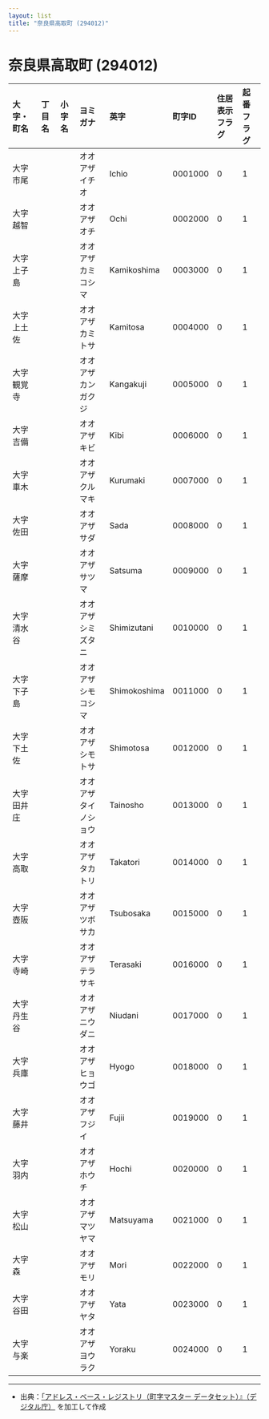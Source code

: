 ```yaml
---
layout: list
title: "奈良県高取町 (294012)"
---
```


# 奈良県高取町 (294012)

| 大字・町名 | 丁目名 | 小字名 | ヨミガナ | 英字 | 町字ID | 住居表示フラグ | 起番フラグ |
|:---|:---|:---|:---|:---|:---|:---|:---|
| 大字市尾 |  |  | オオアザイチオ   | Ichio | 0001000 | 0 | 1 |
| 大字越智 |  |  | オオアザオチ   | Ochi | 0002000 | 0 | 1 |
| 大字上子島 |  |  | オオアザカミコシマ   | Kamikoshima | 0003000 | 0 | 1 |
| 大字上土佐 |  |  | オオアザカミトサ   | Kamitosa | 0004000 | 0 | 1 |
| 大字観覚寺 |  |  | オオアザカンガクジ   | Kangakuji | 0005000 | 0 | 1 |
| 大字吉備 |  |  | オオアザキビ   | Kibi | 0006000 | 0 | 1 |
| 大字車木 |  |  | オオアザクルマキ   | Kurumaki | 0007000 | 0 | 1 |
| 大字佐田 |  |  | オオアザサダ   | Sada | 0008000 | 0 | 1 |
| 大字薩摩 |  |  | オオアザサツマ   | Satsuma | 0009000 | 0 | 1 |
| 大字清水谷 |  |  | オオアザシミズタニ   | Shimizutani | 0010000 | 0 | 1 |
| 大字下子島 |  |  | オオアザシモコシマ   | Shimokoshima | 0011000 | 0 | 1 |
| 大字下土佐 |  |  | オオアザシモトサ   | Shimotosa | 0012000 | 0 | 1 |
| 大字田井庄 |  |  | オオアザタイノショウ   | Tainosho | 0013000 | 0 | 1 |
| 大字高取 |  |  | オオアザタカトリ   | Takatori | 0014000 | 0 | 1 |
| 大字壺阪 |  |  | オオアザツボサカ   | Tsubosaka | 0015000 | 0 | 1 |
| 大字寺崎 |  |  | オオアザテラサキ   | Terasaki | 0016000 | 0 | 1 |
| 大字丹生谷 |  |  | オオアザニウダニ   | Niudani | 0017000 | 0 | 1 |
| 大字兵庫 |  |  | オオアザヒョウゴ   | Hyogo | 0018000 | 0 | 1 |
| 大字藤井 |  |  | オオアザフジイ   | Fujii | 0019000 | 0 | 1 |
| 大字羽内 |  |  | オオアザホウチ   | Hochi | 0020000 | 0 | 1 |
| 大字松山 |  |  | オオアザマツヤマ   | Matsuyama | 0021000 | 0 | 1 |
| 大字森 |  |  | オオアザモリ   | Mori | 0022000 | 0 | 1 |
| 大字谷田 |  |  | オオアザヤタ   | Yata | 0023000 | 0 | 1 |
| 大字与楽 |  |  | オオアザヨウラク   | Yoraku | 0024000 | 0 | 1 |

---

- 出典：[「アドレス・ベース・レジストリ（町字マスター データセット）』（デジタル庁）](https://www.digital.go.jp/policies/base_registry_address/) を加工して作成
